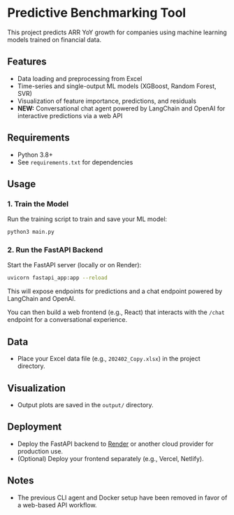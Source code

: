 # Predictive Benchmarking Tool

This project predicts ARR YoY growth for companies using machine learning models trained on financial data.

## Features
- Data loading and preprocessing from Excel
- Time-series and single-output ML models (XGBoost, Random Forest, SVR)
- Visualization of feature importance, predictions, and residuals
- **NEW:** Conversational chat agent powered by LangChain and OpenAI for interactive predictions via a web API

## Requirements
- Python 3.8+
- See `requirements.txt` for dependencies

## Usage

### 1. Train the Model
Run the training script to train and save your ML model:
```bash
python3 main.py
```

### 2. Run the FastAPI Backend
Start the FastAPI server (locally or on Render):
```bash
uvicorn fastapi_app:app --reload
```

This will expose endpoints for predictions and a chat endpoint powered by LangChain and OpenAI.

You can then build a web frontend (e.g., React) that interacts with the `/chat` endpoint for a conversational experience.

## Data
- Place your Excel data file (e.g., `202402_Copy.xlsx`) in the project directory.

## Visualization
- Output plots are saved in the `output/` directory.

## Deployment
- Deploy the FastAPI backend to [Render](https://render.com/) or another cloud provider for production use.
- (Optional) Deploy your frontend separately (e.g., Vercel, Netlify).

## Notes
- The previous CLI agent and Docker setup have been removed in favor of a web-based API workflow. 